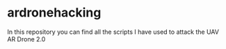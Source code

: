 # ardronehacking
In this repository you can find all the scripts I have used to attack the UAV AR Drone 2.0
